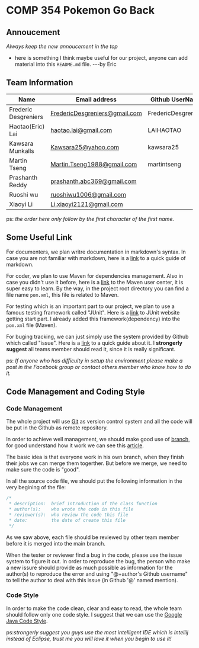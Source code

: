 # COMP 354 Pokemon Go Back

## Annoucement

*Always keep the new annoucement in the top*

- here is something I think maybe useful for our project, anyone can add material into this `README.md` file. ---by Eric

## Team Information

Name | Email address | Github UserName
-----|---------------|--------------
Frederic Desgreniers | FredericDesgreniers@gmail.com | FredericDesgreniers
Haotao(Eric) Lai | haotao.lai@gmail.com | LAIHAOTAO
Kawsara Munkalls | Kawsara25@yahoo.com | kawsara25
Martin Tseng | Martin.Tseng1988@gmail.com | martintseng
Prashanth Reddy | prashanth.abc369@gmail.com
Ruoshi wu | ruoshiwu1006@gmail.com
Xiaoyi Li | Li.xiaoyi2121@gmail.com

ps: *the order here only follow by the first character of the first name.*

## Some Useful Link

For documenters, we plan writre documentation in markdown's syntax. In case you are not familiar with markdown, here is a [link](https://guides.github.com/features/mastering-markdown/) to a quick guide of markdown.

For coder, we plan to use Maven for dependencies management. Also in case you didn't use it before, here is a [link](https://maven.apache.org/users/index.html) to the Maven user center, it is super easy to learn. By the way, in the project root directory you can find a file name `pom.xml`, this file is related to Maven.

For testing which is an important part to our project, we plan to use a famous testing framework called "JUnit". Here is a [link](https://github.com/junit-team/junit4/wiki/Getting-started) to JUnit website getting start part. I already added this framework(dependency) into the `pom.xml` file (Maven).

For buging tracking, we can just simply use the system provided by Github which called "issue". Here is a [link](https://guides.github.com/features/issues/) to a quick guide about it. I **strongerly suggest** all teams member should read it, since it is really significant.

ps: *If anyone who has difficulty in setup the environment please make a post in the Facebook group or contact others member who know how to do it.*

## Code Management and Coding Style

### Code Management

The whole project will use [Git](https://git-scm.com/) as version control system and all the code will be put in the Github as remote repository.

In order to achieve well management, we should make good use of [branch](https://git-scm.com/docs/git-branch), for good understand how it work we can see this [article](https://guides.github.com/introduction/flow/).

The basic idea is that everyone work in his own branch, when they finish their jobs we can merge them togerther. But before we merge, we need to make sure the code is "good".

In all the source code file, we should put the following information in the very begining of the file:

```java
/*
 * description:  brief introduction of the class function
 * author(s):    who wrote the code in this file
 * reviewer(s):  who review the code this file
 * date:         the date of create this file
 */
```

As we saw above, each file should be reviewed by other team member before it is merged into the main branch.

When the tester or reviewer find a bug in the code, please use the issue system to figure it out. In order to reproduce the bug, the person who make a new issure should provide as much possible as information for the author(s) to reproduce the error and using "@+author's Github username" to tell the author to deal with this issue (in Github '@' named mention).

### Code Style

In order to make the code clean, clear and easy to read, the whole team should follow only one code style. I suggest that we can use the [Google Java Code Style](https://google.github.io/styleguide/javaguide.html).

ps:*strongerly suggest you guys use the most intelligent IDE which is Intellij instead of Eclipse, trust me you will love it when you begin to use it!*

